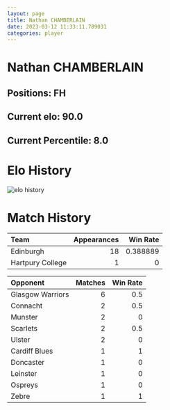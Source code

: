 ```yaml
---  
layout: page  
title: Nathan CHAMBERLAIN  
date: 2023-03-12 11:33:11.789031  
categories: player  
---
```

# Nathan CHAMBERLAIN

## Positions: FH

## Current elo: 90.0

## Current Percentile: 8.0

# Elo History


![elo history](history_NathanCHAMBERLAIN.png)
# Match History


| Team             |   Appearances |   Win Rate |
|:-----------------|--------------:|-----------:|
| Edinburgh        |            18 |   0.388889 |
| Hartpury College |             1 |   0        |

| Opponent         |   Matches |   Win Rate |
|:-----------------|----------:|-----------:|
| Glasgow Warriors |         6 |        0.5 |
| Connacht         |         2 |        0.5 |
| Munster          |         2 |        0   |
| Scarlets         |         2 |        0.5 |
| Ulster           |         2 |        0   |
| Cardiff Blues    |         1 |        1   |
| Doncaster        |         1 |        0   |
| Leinster         |         1 |        0   |
| Ospreys          |         1 |        0   |
| Zebre            |         1 |        1   |